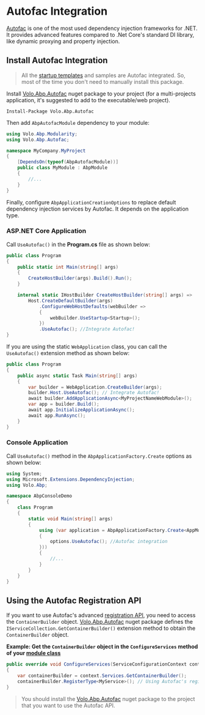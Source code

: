 # Autofac Integration

[Autofac](https://autofac.org/) is one of the most used dependency injection frameworks for .NET. It provides advanced features compared to .Net Core's standard DI library, like dynamic proxying and property injection.

## Install Autofac Integration

> All the [startup templates](Startup-Templates/Index.md) and samples are Autofac integrated. So, most of the time you don't need to manually install this package.

Install [Volo.Abp.Autofac](https://www.nuget.org/packages/Volo.Abp.Autofac) nuget package to your project (for a multi-projects application, it's suggested to add to the executable/web project).

````
Install-Package Volo.Abp.Autofac
````

Then add `AbpAutofacModule` dependency to your module:

```csharp
using Volo.Abp.Modularity;
using Volo.Abp.Autofac;

namespace MyCompany.MyProject
{
    [DependsOn(typeof(AbpAutofacModule))]
    public class MyModule : AbpModule
    {
        //...
    }
}
```

Finally, configure `AbpApplicationCreationOptions` to replace default dependency injection services by Autofac. It depends on the application type.

### ASP.NET Core Application

Call `UseAutofac()` in the **Program.cs** file as shown below:

````csharp
public class Program
{
    public static int Main(string[] args)
    {
        CreateHostBuilder(args).Build().Run();
    }

    internal static IHostBuilder CreateHostBuilder(string[] args) =>
        Host.CreateDefaultBuilder(args)
            .ConfigureWebHostDefaults(webBuilder =>
            {
                webBuilder.UseStartup<Startup>();
            })
            .UseAutofac(); //Integrate Autofac!
}
````

If you are using the static `WebApplication` class, you can call the `UseAutofac()` extension method as shown below:

````csharp
public class Program
{
    public async static Task Main(string[] args)
    {
        var builder = WebApplication.CreateBuilder(args);
        builder.Host.UseAutofac(); // Integrate Autofac!
        await builder.AddApplicationAsync<MyProjectNameWebModule>();
        var app = builder.Build();
        await app.InitializeApplicationAsync();
        await app.RunAsync();
    }
}
````

### Console Application

Call `UseAutofac()` method in the `AbpApplicationFactory.Create` options as shown below:

````csharp
using System;
using Microsoft.Extensions.DependencyInjection;
using Volo.Abp;

namespace AbpConsoleDemo
{
    class Program
    {
        static void Main(string[] args)
        {
            using (var application = AbpApplicationFactory.Create<AppModule>(options =>
            {
                options.UseAutofac(); //Autofac integration
            }))
            {
                //...
            }
        }
    }
}
````

## Using the Autofac Registration API

If you want to use Autofac's advanced [registration API](https://autofac.readthedocs.io/en/latest/register/registration.html), you need to access the `ContainerBuilder` object. [Volo.Abp.Autofac](https://www.nuget.org/packages/Volo.Abp.Autofac) nuget package defines the `IServiceCollection.GetContainerBuilder()` extension method to obtain the `ContainerBuilder` object.

**Example: Get the `ContainerBuilder` object in the `ConfigureServices` method of your [module class](Module-Development-Basics.md)**

````csharp
public override void ConfigureServices(ServiceConfigurationContext context)
{
    var containerBuilder = context.Services.GetContainerBuilder();
    containerBuilder.RegisterType<MyService>(); // Using Autofac's registration API
}
````

> You should install the [Volo.Abp.Autofac](https://www.nuget.org/packages/Volo.Abp.Autofac) nuget package to the project that you want to use the Autofac API.
